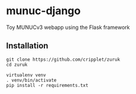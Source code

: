 # munuc-django
Toy MUNUCv3 webapp using the Flask framework


## Installation

```
git clone https://github.com/cripplet/zuruk
cd zuruk

virtualenv venv
. venv/bin/activate
pip install -r requirements.txt
```
